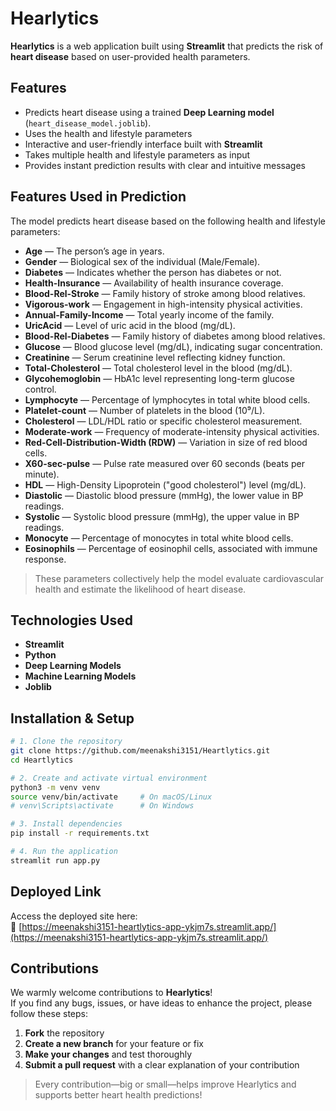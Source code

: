 #  Hearlytics

**Hearlytics** is a web application built using **Streamlit** that predicts the risk of **heart disease** based on user-provided health parameters.


##  Features
- Predicts heart disease using a trained **Deep Learning model** (`heart_disease_model.joblib`).
- Uses the health and lifestyle parameters
- Interactive and user-friendly interface built with **Streamlit**  
- Takes multiple health and lifestyle parameters as input  
- Provides instant prediction results with clear and intuitive messages  

##  Features Used in Prediction

The model predicts heart disease based on the following health and lifestyle parameters:

- **Age** — The person’s age in years.  
- **Gender** — Biological sex of the individual (Male/Female).  
- **Diabetes** — Indicates whether the person has diabetes or not.  
- **Health-Insurance** — Availability of health insurance coverage.  
- **Blood-Rel-Stroke** — Family history of stroke among blood relatives.  
- **Vigorous-work** — Engagement in high-intensity physical activities.  
- **Annual-Family-Income** — Total yearly income of the family.  
- **UricAcid** — Level of uric acid in the blood (mg/dL).  
- **Blood-Rel-Diabetes** — Family history of diabetes among blood relatives.  
- **Glucose** — Blood glucose level (mg/dL), indicating sugar concentration.  
- **Creatinine** — Serum creatinine level reflecting kidney function.  
- **Total-Cholesterol** — Total cholesterol level in the blood (mg/dL).  
- **Glycohemoglobin** — HbA1c level representing long-term glucose control.  
- **Lymphocyte** — Percentage of lymphocytes in total white blood cells.  
- **Platelet-count** — Number of platelets in the blood (10⁹/L).  
- **Cholesterol** — LDL/HDL ratio or specific cholesterol measurement.  
- **Moderate-work** — Frequency of moderate-intensity physical activities.  
- **Red-Cell-Distribution-Width (RDW)** — Variation in size of red blood cells.  
- **X60-sec-pulse** — Pulse rate measured over 60 seconds (beats per minute).  
- **HDL** — High-Density Lipoprotein ("good cholesterol") level (mg/dL).  
- **Diastolic** — Diastolic blood pressure (mmHg), the lower value in BP readings.  
- **Systolic** — Systolic blood pressure (mmHg), the upper value in BP readings.  
- **Monocyte** — Percentage of monocytes in total white blood cells.  
- **Eosinophils** — Percentage of eosinophil cells, associated with immune response.

>  These parameters collectively help the model evaluate cardiovascular health and estimate the likelihood of heart disease.


##  Technologies Used
- **Streamlit**
- **Python**
- **Deep Learning Models**
- **Machine Learning Models**
- **Joblib**

##  Installation & Setup

```bash
# 1. Clone the repository
git clone https://github.com/meenakshi3151/Heartlytics.git
cd Heartlytics

# 2. Create and activate virtual environment
python3 -m venv venv
source venv/bin/activate     # On macOS/Linux
# venv\Scripts\activate      # On Windows

# 3. Install dependencies
pip install -r requirements.txt

# 4. Run the application
streamlit run app.py
```

##  Deployed Link
Access the deployed site here:  
🔗 [https://meenakshi3151-heartlytics-app-ykjm7s.streamlit.app/](https://meenakshi3151-heartlytics-app-ykjm7s.streamlit.app/)


##  Contributions
We warmly welcome contributions to **Hearlytics**!  
If you find any bugs, issues, or have ideas to enhance the project, please follow these steps:

1. **Fork** the repository  
2. **Create a new branch** for your feature or fix  
3. **Make your changes** and test thoroughly  
4. **Submit a pull request** with a clear explanation of your contribution  

>  Every contribution—big or small—helps improve Hearlytics and supports better heart health predictions!
